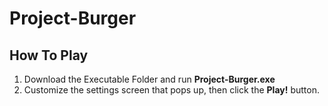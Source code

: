 # Project-Burger

## How To Play
1. Download the Executable Folder and run **Project-Burger.exe**
2. Customize the settings screen that pops up, then click the **Play!** button.